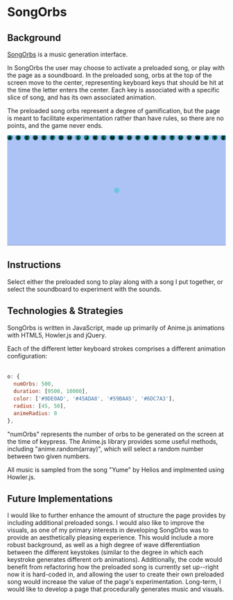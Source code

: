 # SongOrbs

## Background

[SongOrbs][SongOrbs] is a music generation interface.

[SongOrbs]: https://mjaltamirano.github.io/SongOrbs/

In SongOrbs the user may choose to activate a preloaded song, or play with the page as a soundboard. In the preloaded song, orbs at the top of the screen move to the center, representing keyboard keys that should be hit at the time the letter enters the center. Each key is associated with a specific slice of song, and has its own associated animation.

The preloaded song orbs represent a degree of gamification, but the page is meant to facilitate experimentation rather than have rules, so there are no points, and the game never ends.

![view](docs/SongOrbs1.gif)

## Instructions

Select either the preloaded song to play along with a song I put together, or select the soundboard to experiment with the sounds.

## Technologies & Strategies

SongOrbs is written in JavaScript, made up primarily of Anime.js animations with HTML5, Howler.js and jQuery.

Each of the different letter keyboard strokes comprises a different animation configuration:

```JavaScript

o: {
  numOrbs: 500,
  duration: [9500, 10000],
  color: ['#9DE0AD', '#45ADA8', '#59BAA5', '#6DC7A3'],
  radius: [45, 50],
  animeRadius: 0
},

```

"numOrbs" represents the number of orbs to be generated on the screen at the time of keypress. The Anime.js library provides some useful methods, including "anime.random(array)", which will select a random number between two given numbers.

All music is sampled from the song "Yume" by Helios and implmented using Howler.js.

## Future Implementations

I would like to further enhance the amount of structure the page provides by including additional preloaded songs. I would also like to improve the visuals, as one of my primary interests in developing SongOrbs was to provide an aesthetically pleasing experience. This would include a more robust background, as well as a high degree of wave differentiation between the different keystokes (similar to the degree in which each keystroke generates different orb animations). Additionally, the code would benefit from refactoring how the preloaded song is currently set up--right now it is hard-coded in, and allowing the user to create their own preloaded song would increase the value of the page's experimentation. Long-term, I would like to develop a page that procedurally generates music and visuals.
